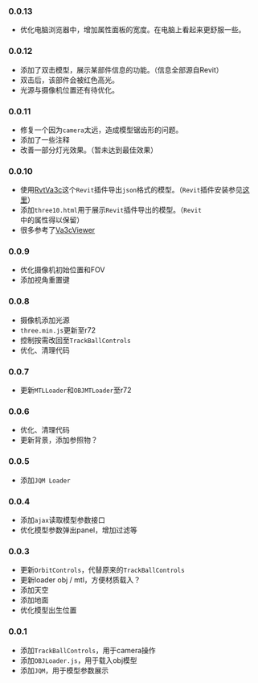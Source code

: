 ### 0.0.13

- 优化电脑浏览器中，增加属性面板的宽度。在电脑上看起来更舒服一些。

### 0.0.12

- 添加了双击模型，展示某部件信息的功能。（信息全部源自Revit）
- 双击后，该部件会被红色高光。
- 光源与摄像机位置还有待优化。

### 0.0.11

- 修复一个因为`camera`太远，造成模型锯齿形的问题。
- 添加了一些注释
- 改善一部分灯光效果。（暂未达到最佳效果）

### 0.0.10

- 使用[RvtVa3c](https://github.com/va3c/RvtVa3c)这个`Revit`插件导出`json`格式的模型。（`Revit`插件安装参见[这里](http://thebuildingcoder.typepad.com/blog/about-the-author.html#2)）
- 添加`three10.html`用于展示`Revit`插件导出的模型。（`Revit`中的属性得以保留）
- 很多参考了[Va3cViewer](https://va3c.github.io/)

### 0.0.9

- 优化摄像机初始位置和FOV
- 添加视角重置键

### 0.0.8

- 摄像机添加光源
- `three.min.js`更新至r72
- 控制按需改回至`TrackBallControls`
- 优化、清理代码

### 0.0.7

- 更新`MTLLoader`和`OBJMTLoader`至r72

### 0.0.6

- 优化、清理代码
- 更新背景，添加参照物？

### 0.0.5

- 添加`JQM Loader`

### 0.0.4

- 添加`ajax`读取模型参数接口
- 优化模型参数弹出panel，增加过滤等

### 0.0.3

- 更新`OrbitControls`，代替原来的`TrackBallControls`
- 更新loader obj / mtl，方便材质载入？
- 添加天空
- 添加地面
- 优化模型出生位置 

### 0.0.1

- 添加`TrackBallControls`，用于camera操作
- 添加`OBJLoader.js`，用于载入obj模型
- 添加`JQM`，用于模型参数展示